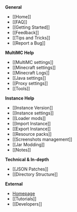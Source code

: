 **General**

* [[Home]]
* [[FAQ]]
* [[Getting Started]]
* [[Feedback]]
* [[Tips and Tricks]]
* [[Report a Bug]]

**MultiMC Help**

* [[MultiMC settings]]
* [[Minecraft settings]]
* [[Minecraft Logs]]
* [[Java settings]]
* [[Proxy settings]]
* [[Tools]]

**Instance Help**

* [[Instance Version]]
* [[Instance settings]]
* [[Loader mods]]
* [[Import Instance]]
* [[Export Instance]]
* [[Resource packs]]
* [[Screenshots management]]
* [[Jar Modding]]
* [[Notes]]

**Technical & In-depth**

* [[JSON Patches]]
* [[Directory Structure]]

**External**

* [Homepage](http://multimc.org)
* [[Tutorials]]
* [[Developers]]